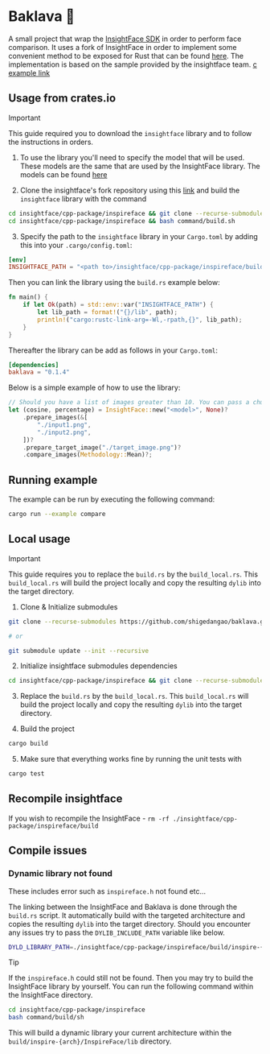 # Baklava 🍮

A small project that wrap the [InsightFace SDK](https://github.com/deepinsight/insightface) in order to perform face comparison. It uses a fork of InsightFace in order to implement some convenient method to be exposed for Rust that can be found [here](https://github.com/shigedangao/insightface). The implementation is based on the sample provided by the insightface team. [c example link](https://github.com/deepinsight/insightface/blob/master/cpp-package/inspireface/cpp/sample/api/sample_face_comparison.c)

## Usage from crates.io

> [!IMPORTANT]
> This guide required you to download the `insightface` library and to follow the instructions in orders.

1. To use the library you'll need to specify the model that will be used. These models are the same that are used by the InsightFace library. The models can be found [here](https://github.com/HyperInspire/InspireFace?tab=readme-ov-file#resource-package-list)

2. Clone the insightface's fork repository using this [link](https://github.com/shigedangao/insightface) and build the `insightface` library with the command

```sh
cd insightface/cpp-package/inspireface && git clone --recurse-submodules https://github.com/tunmx/inspireface-3rdparty.git 3rdparty
cd insightface/cpp-package/inspireface && bash command/build.sh
```

3. Specify the path to the `insightface` library in your `Cargo.toml` by adding this into your `.cargo/config.toml`:

```toml
[env]
INSIGHTFACE_PATH = "<path to>/insightface/cpp-package/inspireface/build/inspireface-<arch>/InspireFace"
```

Then you can link the library using the `build.rs` example below:

```rs
fn main() {
    if let Ok(path) = std::env::var("INSIGHTFACE_PATH") {
        let lib_path = format!("{}/lib", path);
        println!("cargo:rustc-link-arg=-Wl,-rpath,{}", lib_path);
    }
}
```

Thereafter the library can be add as follows in your `Cargo.toml`:

```toml
[dependencies]
baklava = "0.1.4"
```

Below is a simple example of how to use the library:

```rs
// Should you have a list of images greater than 10. You can pass a chunk_size parameter in order to perform the image preparation concurrently.
let (cosine, percentage) = InsightFace::new("<model>", None)?
    .prepare_images(&[
        "./input1.png",
        "./input2.png",
    ])?
    .prepare_target_image("./target_image.png")?
    .compare_images(Methodology::Mean)?;
```

## Running example

The example can be run by executing the following command:

```sh
cargo run --example compare
```

## Local usage

> [!IMPORTANT]
> This guide requires you to replace the `build.rs` by the `build_local.rs`. This `build_local.rs` will build the project locally and copy the resulting `dylib` into the target directory.

1. Clone & Initialize submodules

```sh
git clone --recurse-submodules https://github.com/shigedangao/baklava.git

# or

git submodule update --init --recursive
```

2. Initialize insightface submodules dependencies

```sh
cd insightface/cpp-package/inspireface && git clone --recurse-submodules https://github.com/tunmx/inspireface-3rdparty.git 3rdparty
```

3. Replace the `build.rs` by the `build_local.rs`. This `build_local.rs` will build the project locally and copy the resulting `dylib` into the target directory.

4. Build the project

```sh
cargo build
```

5. Make sure that everything works fine by running the unit tests with

```sh
cargo test
```

## Recompile insightface

If you wish to recompile the InsightFace - `rm -rf ./insightface/cpp-package/inspireface/build`

## Compile issues

### Dynamic library not found

These includes error such as `inspireface.h` not found etc...

The linking between the InsightFace and Baklava is done through the `build.rs` script. It automatically build with the targeted architecture and copies the resulting `dylib` into the target directory. Should you encounter any issues try to pass the `DYLIB_INCLUDE_PATH` variable like below.

```sh
DYLD_LIBRARY_PATH=./insightface/cpp-package/inspireface/build/inspire-{arch}/InspireFace/lib cargo build
```

> [!TIP]
>
>  If the `inspireface.h` could still not be found. Then you may try to build the InsightFace library by yourself. You can run the following command within the InsightFace directory.
>
>  ```sh
>  cd insightface/cpp-package/inspireface
>  bash command/build/sh
>  ```
>
>  This will build a dynamic library your current architecture within the `build/inspire-{arch}/InspireFace/lib` directory.
